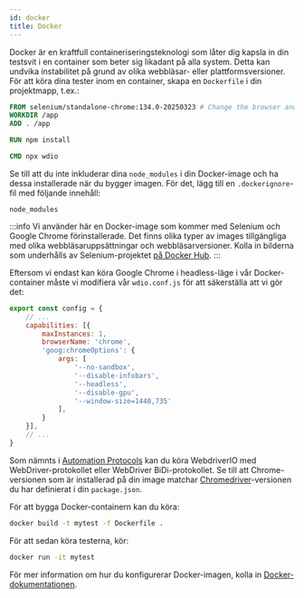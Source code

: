 ```yaml
---
id: docker
title: Docker
---
```


Docker är en kraftfull containeriseringsteknologi som låter dig kapsla in din testsvit i en container som beter sig likadant på alla system. Detta kan undvika instabilitet på grund av olika webbläsar- eller plattformsversioner. För att köra dina tester inom en container, skapa en `Dockerfile` i din projektmapp, t.ex.:

```Dockerfile
FROM selenium/standalone-chrome:134.0-20250323 # Change the browser and version according to your needs
WORKDIR /app
ADD . /app

RUN npm install

CMD npx wdio
```

Se till att du inte inkluderar dina `node_modules` i din Docker-image och ha dessa installerade när du bygger imagen. För det, lägg till en `.dockerignore`-fil med följande innehåll:

```
node_modules
```

:::info
Vi använder här en Docker-image som kommer med Selenium och Google Chrome förinstallerade. Det finns olika typer av images tillgängliga med olika webbläsaruppsättningar och webbläsarversioner. Kolla in bilderna som underhålls av Selenium-projektet [på Docker Hub](https://hub.docker.com/u/selenium).
:::

Eftersom vi endast kan köra Google Chrome i headless-läge i vår Docker-container måste vi modifiera vår `wdio.conf.js` för att säkerställa att vi gör det:

```js title="wdio.conf.js"
export const config = {
    // ...
    capabilities: [{
        maxInstances: 1,
        browserName: 'chrome',
        'goog:chromeOptions': {
            args: [
                '--no-sandbox',
                '--disable-infobars',
                '--headless',
                '--disable-gpu',
                '--window-size=1440,735'
            ],
        }
    }],
    // ...
}
```

Som nämnts i [Automation Protocols](/docs/automationProtocols) kan du köra WebdriverIO med WebDriver-protokollet eller WebDriver BiDi-protokollet. Se till att Chrome-versionen som är installerad på din image matchar [Chromedriver](https://www.npmjs.com/package/chromedriver)-versionen du har definierat i din `package.json`.

För att bygga Docker-containern kan du köra:

```sh
docker build -t mytest -f Dockerfile .
```

För att sedan köra testerna, kör:

```sh
docker run -it mytest
```

För mer information om hur du konfigurerar Docker-imagen, kolla in [Docker-dokumentationen](https://docs.docker.com/).